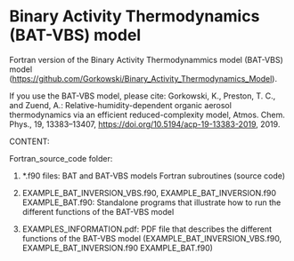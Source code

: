 # Binary Activity Thermodynamics (BAT-VBS) model
Fortran version of the Binary Activity Thermodynammics model (BAT-VBS) model (https://github.com/Gorkowski/Binary_Activity_Thermodynamics_Model).

If you use the BAT-VBS model, please cite: Gorkowski, K., Preston, T. C., and Zuend, A.: Relative-humidity-dependent organic aerosol thermodynamics via an efficient reduced-complexity model, Atmos. Chem. Phys., 19, 13383–13407, https://doi.org/10.5194/acp-19-13383-2019, 2019.

CONTENT:

Fortran_source_code folder: 
1) *.f90 files:
BAT and BAT-VBS models Fortran subroutines (source code)

3) EXAMPLE_BAT_INVERSION_VBS.f90, EXAMPLE_BAT_INVERSION.f90 EXAMPLE_BAT.f90:
Standalone programs that illustrate how to run the different functions of the BAT-VBS model

4) EXAMPLES_INFORMATION.pdf: 
PDF file that describes the different functions of the BAT-VBS model (EXAMPLE_BAT_INVERSION_VBS.f90, EXAMPLE_BAT_INVERSION.f90 EXAMPLE_BAT.f90)
